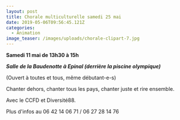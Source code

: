 ```yaml
---
layout: post
title: Chorale multiculturelle samedi 25 mai
date: 2019-05-06T09:56:45.121Z
categories:
  - Animation
image_teaser: /images/uploads/chorale-clipart-7.jpg
---
```

**Samedi 11 mai de 13h30 à 15h**

_**Salle de la Baudenotte à Epinal (derrière la piscine olympique)**_

(Ouvert à toutes et tous, même débutant-e-s)

Chanter dehors, chanter tous les pays, chanter juste et rire ensemble.

Avec le CCFD et Diversité88.

Plus d'infos au 06 42 14 06 71 / 06 27 28 14 76
